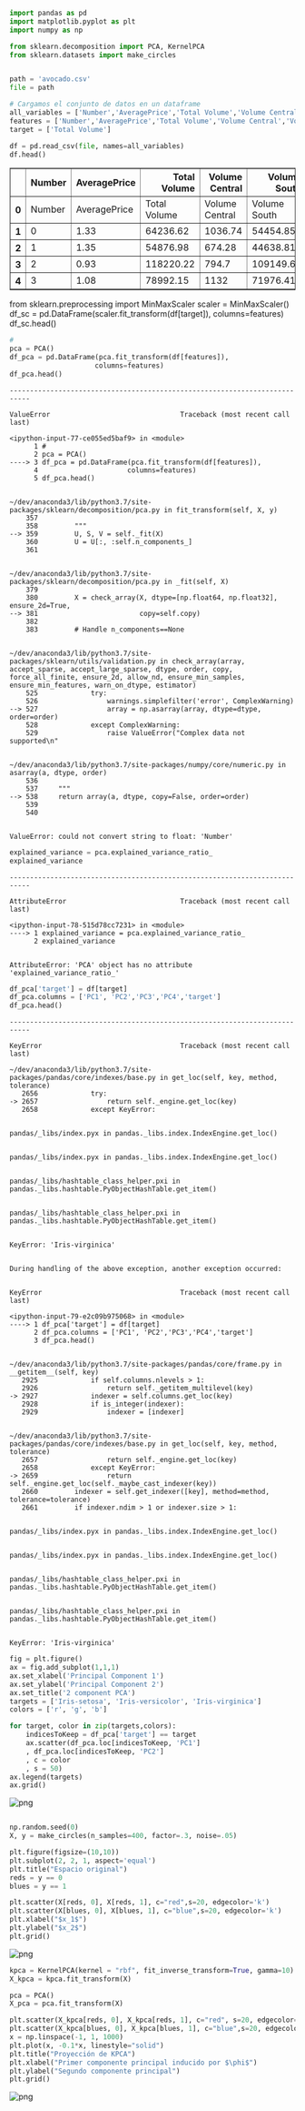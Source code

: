 

```python
import pandas as pd
import matplotlib.pyplot as plt
import numpy as np

from sklearn.decomposition import PCA, KernelPCA
from sklearn.datasets import make_circles
```


```python

path = 'avocado.csv'
file = path

# Cargamos el conjunto de datos en un dataframe
all_variables = ['Number','AveragePrice','Total Volume','Volume Central','Volume South','Volume North','Total Bags','Small Bags','Large Bags','XLarge Bags','year'] #ojo en el tarjet
features = ['Number','AveragePrice','Total Volume','Volume Central','Volume South','Volume North','Total Bags','Small Bags','Large Bags','XLarge Bags','year']
target = ['Total Volume']

df = pd.read_csv(file, names=all_variables)
df.head()
```




<div>
<style scoped>
    .dataframe tbody tr th:only-of-type {
        vertical-align: middle;
    }

    .dataframe tbody tr th {
        vertical-align: top;
    }

    .dataframe thead th {
        text-align: right;
    }
</style>
<table border="1" class="dataframe">
  <thead>
    <tr style="text-align: right;">
      <th></th>
      <th>Number</th>
      <th>AveragePrice</th>
      <th>Total Volume</th>
      <th>Volume Central</th>
      <th>Volume South</th>
      <th>Volume North</th>
      <th>Total Bags</th>
      <th>Small Bags</th>
      <th>Large Bags</th>
      <th>XLarge Bags</th>
      <th>year</th>
    </tr>
  </thead>
  <tbody>
    <tr>
      <th>0</th>
      <td>Number</td>
      <td>AveragePrice</td>
      <td>Total Volume</td>
      <td>Volume Central</td>
      <td>Volume South</td>
      <td>Volume North</td>
      <td>Total Bags</td>
      <td>Small Bags</td>
      <td>Large Bags</td>
      <td>XLarge Bags</td>
      <td>year</td>
    </tr>
    <tr>
      <th>1</th>
      <td>0</td>
      <td>1.33</td>
      <td>64236.62</td>
      <td>1036.74</td>
      <td>54454.85</td>
      <td>48.16</td>
      <td>8696.87</td>
      <td>8603.62</td>
      <td>93.25</td>
      <td>0</td>
      <td>2015</td>
    </tr>
    <tr>
      <th>2</th>
      <td>1</td>
      <td>1.35</td>
      <td>54876.98</td>
      <td>674.28</td>
      <td>44638.81</td>
      <td>58.33</td>
      <td>9505.56</td>
      <td>9408.07</td>
      <td>97.49</td>
      <td>0</td>
      <td>2015</td>
    </tr>
    <tr>
      <th>3</th>
      <td>2</td>
      <td>0.93</td>
      <td>118220.22</td>
      <td>794.7</td>
      <td>109149.67</td>
      <td>130.5</td>
      <td>8145.35</td>
      <td>8042.21</td>
      <td>103.14</td>
      <td>0</td>
      <td>2015</td>
    </tr>
    <tr>
      <th>4</th>
      <td>3</td>
      <td>1.08</td>
      <td>78992.15</td>
      <td>1132</td>
      <td>71976.41</td>
      <td>72.58</td>
      <td>5811.16</td>
      <td>5677.4</td>
      <td>133.76</td>
      <td>0</td>
      <td>2015</td>
    </tr>
  </tbody>
</table>
</div>



from sklearn.preprocessing import MinMaxScaler
scaler = MinMaxScaler()
df_sc = pd.DataFrame(scaler.fit_transform(df[target]),
                 columns=features)
df_sc.head()


```python
#
pca = PCA()
df_pca = pd.DataFrame(pca.fit_transform(df[features]),
                     columns=features)
df_pca.head()
```


    ---------------------------------------------------------------------------

    ValueError                                Traceback (most recent call last)

    <ipython-input-77-ce055ed5baf9> in <module>
          1 #
          2 pca = PCA()
    ----> 3 df_pca = pd.DataFrame(pca.fit_transform(df[features]),
          4                      columns=features)
          5 df_pca.head()


    ~/dev/anaconda3/lib/python3.7/site-packages/sklearn/decomposition/pca.py in fit_transform(self, X, y)
        357 
        358         """
    --> 359         U, S, V = self._fit(X)
        360         U = U[:, :self.n_components_]
        361 


    ~/dev/anaconda3/lib/python3.7/site-packages/sklearn/decomposition/pca.py in _fit(self, X)
        379 
        380         X = check_array(X, dtype=[np.float64, np.float32], ensure_2d=True,
    --> 381                         copy=self.copy)
        382 
        383         # Handle n_components==None


    ~/dev/anaconda3/lib/python3.7/site-packages/sklearn/utils/validation.py in check_array(array, accept_sparse, accept_large_sparse, dtype, order, copy, force_all_finite, ensure_2d, allow_nd, ensure_min_samples, ensure_min_features, warn_on_dtype, estimator)
        525             try:
        526                 warnings.simplefilter('error', ComplexWarning)
    --> 527                 array = np.asarray(array, dtype=dtype, order=order)
        528             except ComplexWarning:
        529                 raise ValueError("Complex data not supported\n"


    ~/dev/anaconda3/lib/python3.7/site-packages/numpy/core/numeric.py in asarray(a, dtype, order)
        536 
        537     """
    --> 538     return array(a, dtype, copy=False, order=order)
        539 
        540 


    ValueError: could not convert string to float: 'Number'



```python
explained_variance = pca.explained_variance_ratio_
explained_variance
```


    ---------------------------------------------------------------------------

    AttributeError                            Traceback (most recent call last)

    <ipython-input-78-515d78cc7231> in <module>
    ----> 1 explained_variance = pca.explained_variance_ratio_
          2 explained_variance


    AttributeError: 'PCA' object has no attribute 'explained_variance_ratio_'



```python
df_pca['target'] = df[target]
df_pca.columns = ['PC1', 'PC2','PC3','PC4','target']
df_pca.head()
```


    ---------------------------------------------------------------------------

    KeyError                                  Traceback (most recent call last)

    ~/dev/anaconda3/lib/python3.7/site-packages/pandas/core/indexes/base.py in get_loc(self, key, method, tolerance)
       2656             try:
    -> 2657                 return self._engine.get_loc(key)
       2658             except KeyError:


    pandas/_libs/index.pyx in pandas._libs.index.IndexEngine.get_loc()


    pandas/_libs/index.pyx in pandas._libs.index.IndexEngine.get_loc()


    pandas/_libs/hashtable_class_helper.pxi in pandas._libs.hashtable.PyObjectHashTable.get_item()


    pandas/_libs/hashtable_class_helper.pxi in pandas._libs.hashtable.PyObjectHashTable.get_item()


    KeyError: 'Iris-virginica'

    
    During handling of the above exception, another exception occurred:


    KeyError                                  Traceback (most recent call last)

    <ipython-input-79-e2c09b975068> in <module>
    ----> 1 df_pca['target'] = df[target]
          2 df_pca.columns = ['PC1', 'PC2','PC3','PC4','target']
          3 df_pca.head()


    ~/dev/anaconda3/lib/python3.7/site-packages/pandas/core/frame.py in __getitem__(self, key)
       2925             if self.columns.nlevels > 1:
       2926                 return self._getitem_multilevel(key)
    -> 2927             indexer = self.columns.get_loc(key)
       2928             if is_integer(indexer):
       2929                 indexer = [indexer]


    ~/dev/anaconda3/lib/python3.7/site-packages/pandas/core/indexes/base.py in get_loc(self, key, method, tolerance)
       2657                 return self._engine.get_loc(key)
       2658             except KeyError:
    -> 2659                 return self._engine.get_loc(self._maybe_cast_indexer(key))
       2660         indexer = self.get_indexer([key], method=method, tolerance=tolerance)
       2661         if indexer.ndim > 1 or indexer.size > 1:


    pandas/_libs/index.pyx in pandas._libs.index.IndexEngine.get_loc()


    pandas/_libs/index.pyx in pandas._libs.index.IndexEngine.get_loc()


    pandas/_libs/hashtable_class_helper.pxi in pandas._libs.hashtable.PyObjectHashTable.get_item()


    pandas/_libs/hashtable_class_helper.pxi in pandas._libs.hashtable.PyObjectHashTable.get_item()


    KeyError: 'Iris-virginica'



```python
fig = plt.figure()
ax = fig.add_subplot(1,1,1) 
ax.set_xlabel('Principal Component 1') 
ax.set_ylabel('Principal Component 2') 
ax.set_title('2 component PCA') 
targets = ['Iris-setosa', 'Iris-versicolor', 'Iris-virginica']
colors = ['r', 'g', 'b']

for target, color in zip(targets,colors):
    indicesToKeep = df_pca['target'] == target
    ax.scatter(df_pca.loc[indicesToKeep, 'PC1']
    , df_pca.loc[indicesToKeep, 'PC2']
    , c = color
    , s = 50)
ax.legend(targets)
ax.grid()
```


![png](output_6_0.png)



```python

np.random.seed(0)
X, y = make_circles(n_samples=400, factor=.3, noise=.05)

plt.figure(figsize=(10,10))
plt.subplot(2, 2, 1, aspect='equal')
plt.title("Espacio original")
reds = y == 0
blues = y == 1

plt.scatter(X[reds, 0], X[reds, 1], c="red",s=20, edgecolor='k')
plt.scatter(X[blues, 0], X[blues, 1], c="blue",s=20, edgecolor='k')
plt.xlabel("$x_1$")
plt.ylabel("$x_2$")
plt.grid()
```


![png](output_7_0.png)



```python
kpca = KernelPCA(kernel = "rbf", fit_inverse_transform=True, gamma=10)
X_kpca = kpca.fit_transform(X)

pca = PCA()
X_pca = pca.fit_transform(X)

plt.scatter(X_kpca[reds, 0], X_kpca[reds, 1], c="red", s=20, edgecolor='k')
plt.scatter(X_kpca[blues, 0], X_kpca[blues, 1], c="blue",s=20, edgecolor='k')
x = np.linspace(-1, 1, 1000)
plt.plot(x, -0.1*x, linestyle="solid")
plt.title("Proyección de KPCA")
plt.xlabel("Primer componente principal inducido por $\phi$")
plt.ylabel("Segundo componente principal")
plt.grid()
```


![png](output_8_0.png)



```python

```


```python

```


```python

```


```python

```




```python

```


```python

```
